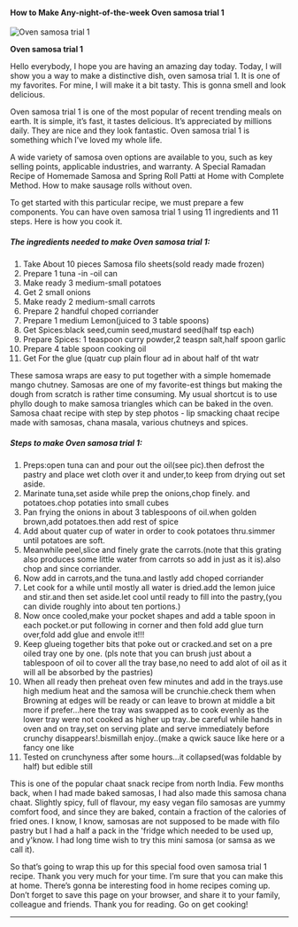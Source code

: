             

#### How to Make Any-night-of-the-week Oven samosa trial 1

![Oven samosa trial 1](https://img-global.cpcdn.com/recipes/7434d3ba5772f161/751x532cq70/oven-samosa-trial-1-recipe-main-photo.jpg)

**Oven samosa trial 1**

Hello everybody, I hope you are having an amazing day today. Today, I will show you a way to make a distinctive dish, oven samosa trial 1. It is one of my favorites. For mine, I will make it a bit tasty. This is gonna smell and look delicious.

Oven samosa trial 1 is one of the most popular of recent trending meals on earth. It is simple, it’s fast, it tastes delicious. It’s appreciated by millions daily. They are nice and they look fantastic. Oven samosa trial 1 is something which I’ve loved my whole life.

A wide variety of samosa oven options are available to you, such as key selling points, applicable industries, and warranty. A Special Ramadan Recipe of Homemade Samosa and Spring Roll Patti at Home with Complete Method. How to make sausage rolls without oven.

To get started with this particular recipe, we must prepare a few components. You can have oven samosa trial 1 using 11 ingredients and 11 steps. Here is how you cook it.

##### The ingredients needed to make Oven samosa trial 1:

1.  Take About 10 pieces Samosa filo sheets(sold ready made frozen)
2.  Prepare 1 tuna -in -oil can
3.  Make ready 3 medium-small potatoes
4.  Get 2 small onions
5.  Make ready 2 medium-small carrots
6.  Prepare 2 handful choped corriander
7.  Prepare 1 medium Lemon(juiced to 3 table spoons)
8.  Get Spices:black seed,cumin seed,mustard seed(half tsp each)
9.  Prepare Spices: 1 teaspoon curry powder,2 teaspn salt,half spoon garlic
10.  Prepare 4 table spoon cooking oil
11.  Get For the glue (quatr cup plain flour ad in about half of tht watr

These samosa wraps are easy to put together with a simple homemade mango chutney. Samosas are one of my favorite-est things but making the dough from scratch is rather time consuming. My usual shortcut is to use phyllo dough to make samosa triangles which can be baked in the oven. Samosa chaat recipe with step by step photos - lip smacking chaat recipe made with samosas, chana masala, various chutneys and spices.

##### Steps to make Oven samosa trial 1:

1.  Preps:open tuna can and pour out the oil(see pic).then defrost the pastry and place wet cloth over it and under,to keep from drying out set aside.
2.  Marinate tuna,set aside while prep the onions,chop finely. and potatoes.chop potaties into small cubes
3.  Pan frying the onions in about 3 tablespoons of oil.when golden brown,add potatoes.then add rest of spice
4.  Add about quater cup of water in order to cook potatoes thru.simmer until potatoes are soft.
5.  Meanwhile peel,slice and finely grate the carrots.(note that this grating also produces some little water from carrots so add in just as it is).also chop and since corriander.
6.  Now add in carrots,and the tuna.and lastly add choped corriander
7.  Let cook for a while until mostly all water is dried.add the lemon juice and stir.and then set aside.let cool until ready to fill into the pastry,(you can divide roughly into about ten portions.)
8.  Now once cooled,make your pocket shapes and add a table spoon in each pocket.or put following in corner and then fold add glue turn over,fold add glue and envole it!!!
9.  Keep glueing together bits that poke out or cracked.and set on a pre oiled tray one by one. (pls note that you can brush just about a tablespoon of oil to cover all the tray base,no need to add alot of oil as it will all be absorbed by the pastries)
10.  When all ready then preheat oven few minutes and add in the trays.use high medium heat and the samosa will be crunchie.check them when Browning at edges will be ready or can leave to brown at middle a bit more if prefer…here the tray was swapped as to cook evenly as the lower tray were not cooked as higher up tray..be careful while hands in oven and on tray,set on serving plate and serve immediately before crunchy disappears!.bismillah enjoy..(make a qwick sauce like here or a fancy one like
11.  Tested on crunchyness after some hours…it collapsed(was foldable by half) but edible still

This is one of the popular chaat snack recipe from north India. Few months back, when I had made baked samosas, I had also made this samosa chana chaat. Slightly spicy, full of flavour, my easy vegan filo samosas are yummy comfort food, and since they are baked, contain a fraction of the calories of fried ones. I know, I know, samosas are not supposed to be made with filo pastry but I had a half a pack in the 'fridge which needed to be used up, and y'know. I had long time wish to try this mini samosa (or samsa as we call it).

So that’s going to wrap this up for this special food oven samosa trial 1 recipe. Thank you very much for your time. I’m sure that you can make this at home. There’s gonna be interesting food in home recipes coming up. Don’t forget to save this page on your browser, and share it to your family, colleague and friends. Thank you for reading. Go on get cooking!

* * *